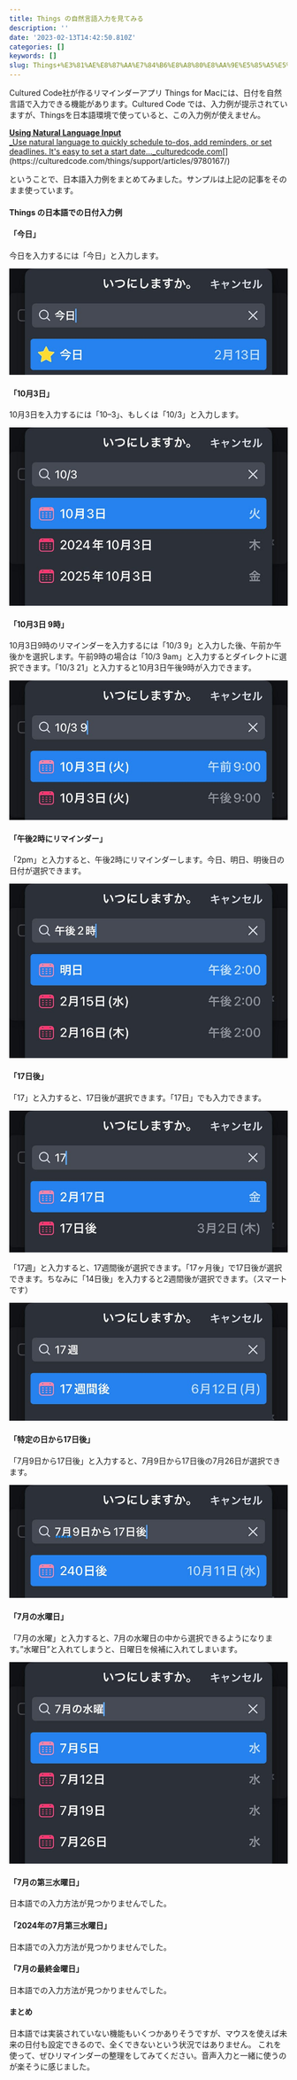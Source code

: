 ```yaml
---
title: Things の自然言語入力を見てみる
description: ''
date: '2023-02-13T14:42:50.810Z'
categories: []
keywords: []
slug: Things+%E3%81%AE%E8%87%AA%E7%84%B6%E8%A8%80%E8%AA%9E%E5%85%A5%E5%8A%9B%E3%82%92%E8%A6%8B%E3%81%A6%E3%81%BF%E3%82%8B
---
```

Cultured Code社が作るリマインダーアプリ Things for Macには、日付を自然言語で入力できる機能があります。Cultured Code では、入力例が提示されていますが、Thingsを日本語環境で使っていると、この入力例が使えません。

[**Using Natural Language Input**  
_Use natural language to quickly schedule to-dos, add reminders, or set deadlines. It's easy to set a start date…_culturedcode.com](https://culturedcode.com/things/support/articles/9780167/ "https://culturedcode.com/things/support/articles/9780167/")[](https://culturedcode.com/things/support/articles/9780167/)

ということで、日本語入力例をまとめてみました。サンプルは上記の記事をそのまま使っています。

#### Things の日本語での日付入力例

#### 「今日」

今日を入力するには「今日」と入力します。

![](1__NKOft9wN7664F__GtkjHQgQ.jpeg)

#### 「10月3日」

10月3日を入力するには「10–3」、もしくは「10/3」と入力します。

![](1__aaEKfcFXLjQ8l__ttfisV__w.jpeg)

#### 「10月3日 9時」

10月3日9時のリマインダーを入力するには「10/3 9」と入力した後、午前か午後かを選択します。午前9時の場合は「10/3 9am」と入力するとダイレクトに選択できます。「10/3 21」と入力すると10月3日午後9時が入力できます。

![](1__BdFzEBUZWV89qR5iGq8oYg.jpeg)

#### 「午後2時にリマインダー」

「2pm」と入力すると、午後2時にリマインダーします。今日、明日、明後日の日付が選択できます。

![](1__SbDL5un67eK8Dr3FLOPzIA.jpeg)

#### 「17日後」

「17」と入力すると、17日後が選択できます。「17日」でも入力できます。

![](1__BYuJUawZJ5DVlPeuy1__PzQ.jpeg)

「17週」と入力すると、17週間後が選択できます。「17ヶ月後」で17日後が選択できます。ちなみに「14日後」を入力すると2週間後が選択できます。（スマートです）

![](1__qWFxZvdN7A7Rimchw1hDNA.jpeg)

#### 「特定の日から17日後」

「7月9日から17日後」と入力すると、7月9日から17日後の7月26日が選択できます。

![](1__5EWa6TrD7dx3TsthJWpkhw.jpeg)

#### 「7月の水曜日」

「7月の水曜」と入力すると、7月の水曜日の中から選択できるようになります。”水曜日”と入れてしまうと、日曜日を候補に入れてしまいます。

![](1__7XKN2cA1Y4aLdtdVlLxEFg.jpeg)

#### 「7月の第三水曜日」

日本語での入力方法が見つかりませんでした。

#### 「2024年の7月第三水曜日」

日本語での入力方法が見つかりませんでした。

#### 「7月の最終金曜日」

日本語での入力方法が見つかりませんでした。

#### まとめ

日本語では実装されていない機能もいくつかありそうですが、マウスを使えば未来の日付も設定できるので、全くできないという状況ではありません。 これを使って、ぜひリマインダーの整理をしてみてください。音声入力と一緒に使うのが楽そうに感じました。